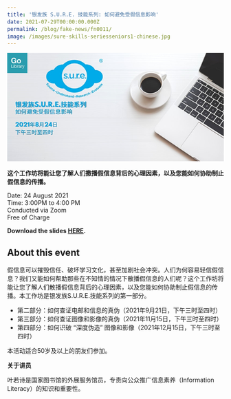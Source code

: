 ```yaml
---
title: '银发族 S.U.R.E. 技能系列: 如何避免受假信息影响'
date: 2021-07-29T00:00:00.000Z
permalink: /blog/fake-news/fn0011/
image: /images/sure-skills-seriesseniors1-chinese.jpg
---
```


![](/images/sure-skills-seriesseniors1-chinese.jpg)

**这个工作坊将能让您了解人们撒播假信息背后的心理因素，以及您能如何协助制止假信息的传播。**

Date: 24 August 2021 <br>Time: 3:00PM to 4:00 PM<br>Conducted via Zoom<br>Free of Charge

**Download the slides [HERE](https://go.gov.sg/nlb-sure-24aug2021-slides).**

## About this event

假信息可以摧毁信任、破坏学习文化，甚至加剧社会冲突。人们为何容易轻信假信息？我们又能如何帮助那些在不知情的情况下散播假信息的人们呢？这个工作坊将能让您了解人们散播假信息背后的心理因素，以及您能如何协助制止假信息的传播。本工作坊是银发族S.U.R.E.技能系列的第一部分。

- 第二部分：如何查证电邮和信息的真伪（2021年9月21日，下午三时至四时）
- 第三部分：如何查证图像和影像的真伪（2021年11月15日，下午三时至四时）
- 第四部分：如何识破 “深度伪造” 图像和影像（2021年12月15日，下午三时至四时）

本活动适合50岁及以上的朋友们参加。



**关于讲员**

叶若诗是国家图书馆的外展服务馆员，专责向公众推广信息素养（Information Literacy）的知识和重要性。